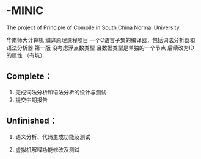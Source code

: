 # -MINIC
The project of Principle of Compile in South China Normal University.

华南师大计算机 编译原理课程项目
一个C语言子集的编译器，包括词法分析器和语法分析器
第一版 没考虑浮点数类型 且数据类型是单独的一个节点 后续改为ID的属性
（有坑）
## Complete：

1. 完成词法分析和语法分析的设计与测试
2. 提交中期报告

## Unfinished：

1. 语义分析、代码生成功能及测试

2. 虚拟机解释功能修改及测试

   
